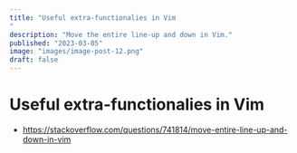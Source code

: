 ```yaml
---
title: "Useful extra-functionalies in Vim"
description: "Move the entire line-up and down in Vim."
published: "2023-03-05"
image: "images/image-post-12.png"
draft: false
---
```


# Useful extra-functionalies in Vim

- https://stackoverflow.com/questions/741814/move-entire-line-up-and-down-in-vim
